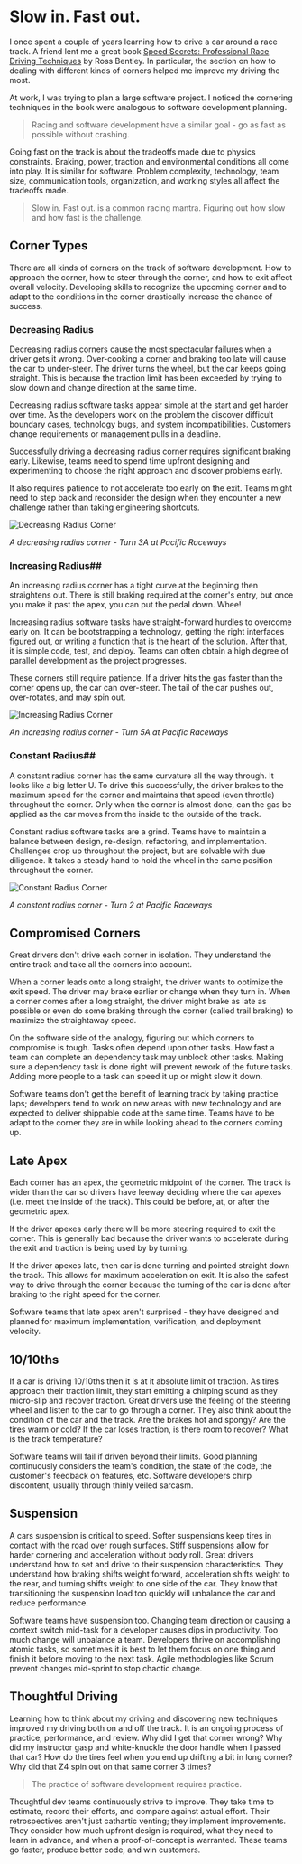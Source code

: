 # Slow in. Fast out.

I once spent a couple of years learning how to drive a car around a race track. A friend lent me a great book [Speed Secrets: Professional Race Driving Techniques](https://www.amazon.com/Speed-Secrets-Professional-Driving-Techniques/dp/0760305188) by Ross Bentley. In particular, the section on how to dealing with different kinds of corners helped me improve my driving the most. 

At work, I was trying to plan a large software project. I noticed the cornering techniques in the book were analogous to software development planning. 

> Racing and software development have a similar goal - go as fast as possible without crashing.

Going fast on the track is about the tradeoffs made due to physics constraints.  Braking, power, traction and environmental conditions all come into play.  It is similar for software.  Problem complexity, technology, team size, communication tools, organization, and working styles all affect the tradeoffs made.

> Slow in. Fast out. is a common racing mantra. Figuring out how slow and how fast is the challenge.

## Corner Types
There are all kinds of corners on the track of software development. How to approach the corner, how to steer through the corner, and how to exit affect overall velocity.  Developing skills to recognize the upcoming corner and to adapt to the conditions in the corner drastically increase the chance of success.

### Decreasing Radius
Decreasing radius corners cause the most spectacular failures when a driver gets it wrong.  Over-cooking a corner and braking too late will cause the car to under-steer. The driver turns the wheel, but the car keeps going straight. This is because the traction limit has been exceeded by trying to slow down and change direction at the same time.  

Decreasing radius software tasks appear simple at the start and get harder over time.  As the developers work on the problem the discover difficult boundary cases, technology bugs, and system incompatibilities. Customers change requirements or management pulls in a deadline. 

Successfully driving a decreasing radius corner requires significant braking early.  Likewise, teams need to spend time upfront designing and experimenting to choose the right approach and discover problems early.  

It also requires patience to not accelerate too early on the exit.  Teams might need to step back and reconsider the design when they encounter a new challenge rather than taking engineering shortcuts.

![Decreasing Radius Corner](assets/images/decreasing-radius-corner.png)

*A decreasing radius corner - Turn 3A at Pacific Raceways*

### Increasing Radius##
An increasing radius corner has a tight curve at the beginning then straightens out. There is still braking required at the corner's entry, but once you make it past the apex, you can put the pedal down. Whee!

Increasing radius software tasks have straight-forward hurdles to overcome early on.  It can be bootstrapping a technology, getting the right interfaces figured out, or writing a function that is the heart of the solution.  After that, it is simple code, test, and deploy. Teams can often obtain a high degree of parallel development as the project progresses.

These corners still require patience.  If a driver hits the gas faster than the corner opens up, the car can over-steer. The tail of the car pushes out, over-rotates, and may spin out.

![Increasing Radius Corner](assets/images/increasing-radius-corner.png)

*An increasing radius corner - Turn 5A at Pacific Raceways*

### Constant Radius##
A constant radius corner has the same curvature all the way through.  It looks like a big letter U.  To drive this successfully, the driver brakes to the maximum speed for the corner and maintains that speed (even throttle) throughout the corner.  Only when the corner is almost done, can the gas be applied as the car moves from the inside to the outside of the track.

Constant radius software tasks are a grind. Teams have to maintain a balance between design, re-design, refactoring, and implementation.  Challenges crop up throughout the project, but are solvable with due diligence.  It takes a steady hand to hold the wheel in the same position throughout the corner.

![Constant Radius Corner](assets/images/constant-radius-corner.png)

*A constant radius corner - Turn 2 at Pacific Raceways*

## Compromised Corners
Great drivers don't drive each corner in isolation. They understand the entire track and take all the corners into account. 

When a corner leads onto a long straight, the driver wants to optimize the exit speed. The driver may brake earlier or change when they turn in.  When a corner comes after a long straight, the driver might brake as late as possible or even do some braking through the corner (called trail braking) to maximize the straightaway speed.  

On the software side of the analogy, figuring out which corners to compromise is tough. Tasks often depend upon other tasks.  How fast a team can complete an dependency task may unblock other tasks.  Making sure a dependency task is done right will prevent rework of the future tasks. Adding more people to a task can speed it up or might slow it down.  

Software teams don't get the benefit of learning track by taking practice laps; developers tend to work on new areas with new technology and are expected to deliver shippable code at the same time.  Teams have to be adapt to the corner they are in while looking ahead to the corners coming up. 

## Late Apex
Each corner has an apex, the geometric midpoint of the corner.  The track is wider than the car so drivers have leeway deciding where the car apexes (i.e. meet the inside of the track).  This could be before, at, or after the geometric apex.  

If the driver apexes early there will be more steering required to exit the corner.  This is generally bad because the driver wants to accelerate during the exit and traction is being used by by turning.

If the driver apexes late, then car is done turning and pointed straight down the track.  This allows for maximum acceleration on exit.  It is also the safest way to drive through the corner because the turning of the car is done after braking to the right speed for the corner. 

Software teams that late apex aren't surprised - they have designed and planned for maximum implementation, verification, and deployment velocity.

## 10/10ths
If a car is driving 10/10ths then it is at it absolute limit of traction. As tires approach their traction limit, they start emitting a chirping sound as they micro-slip and recover traction.  Great drivers use the feeling of the steering wheel and listen to the car to go through a corner. They also think about the condition of the car and the track.  Are the brakes hot and spongy? Are the tires warm or cold? If the car loses traction, is there room to recover?  What is the track temperature? 

Software teams will fail if driven beyond their limits.  Good planning continuously considers the team's condition, the state of the code, the customer's feedback on features, etc.  Software developers chirp discontent, usually through thinly veiled sarcasm.   

## Suspension
A cars suspension is critical to speed. Softer suspensions keep tires in contact with the road over rough surfaces.  Stiff suspensions allow for harder cornering and acceleration without body roll.  Great drivers understand how to set and drive to their suspension characteristics. They understand how braking shifts weight forward, acceleration shifts weight to the rear, and turning shifts weight to one side of the car.  They know that transitioning the suspension load too quickly will unbalance the car and reduce performance.

Software teams have suspension too.  Changing team direction or causing a context switch mid-task for a developer causes dips in productivity.  Too much change will unbalance a team.  Developers thrive on accomplishing atomic tasks, so sometimes it is best to let them focus on one thing and finish it before moving to the next task.  Agile methodologies like Scrum prevent changes mid-sprint to stop chaotic change.

## Thoughtful Driving
Learning how to think about my driving and discovering new techniques improved my driving both on and off the track.  It is an ongoing process of practice, performance, and review.  Why did I get that corner wrong?  Why did my instructor gasp and white-knuckle the door handle when I passed that car? How do the tires feel when you end up drifting a bit in long corner? Why did that Z4 spin out on that same corner 3 times?

> The practice of software development requires practice.

Thoughtful dev teams continuously strive to improve. They take time to estimate, record their efforts, and compare against actual effort. Their retrospectives aren't just cathartic venting; they implement improvements. They consider how much upfront design is required, what they need to learn in advance, and when a proof-of-concept is warranted.  These teams go faster, produce better code, and win customers.
